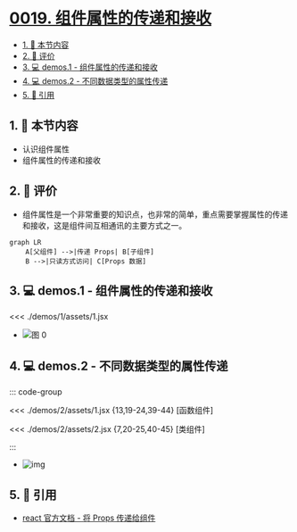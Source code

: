 # [0019. 组件属性的传递和接收](https://github.com/tnotesjs/TNotes.react/tree/main/notes/0019.%20%E7%BB%84%E4%BB%B6%E5%B1%9E%E6%80%A7%E7%9A%84%E4%BC%A0%E9%80%92%E5%92%8C%E6%8E%A5%E6%94%B6)

<!-- region:toc -->

- [1. 🎯 本节内容](#1--本节内容)
- [2. 🫧 评价](#2--评价)
- [3. 💻 demos.1 - 组件属性的传递和接收](#3--demos1---组件属性的传递和接收)
- [4. 💻 demos.2 - 不同数据类型的属性传递](#4--demos2---不同数据类型的属性传递)
- [5. 🔗 引用](#5--引用)

<!-- endregion:toc -->

## 1. 🎯 本节内容

- 认识组件属性
- 组件属性的传递和接收

## 2. 🫧 评价

- 组件属性是一个非常重要的知识点，也非常的简单，重点需要掌握属性的传递和接收，这是组件间互相通讯的主要方式之一。

```mermaid
graph LR
    A[父组件] -->|传递 Props| B[子组件]
    B -->|只读方式访问| C[Props 数据]
```

## 3. 💻 demos.1 - 组件属性的传递和接收

<<< ./demos/1/assets/1.jsx

- ![图 0](https://cdn.jsdelivr.net/gh/tnotesjs/imgs@main/2025-06-27-12-13-30.png)

## 4. 💻 demos.2 - 不同数据类型的属性传递

::: code-group

<<< ./demos/2/assets/1.jsx {13,19-24,39-44} [函数组件]

<<< ./demos/2/assets/2.jsx {7,20-25,40-45} [类组件]

:::

- ![img](https://cdn.jsdelivr.net/gh/tnotesjs/imgs@main/2025-06-27-12-14-32.png)

## 5. 🔗 引用

- [react 官方文档 - 将 Props 传递给组件][1]

[1]: https://zh-hans.react.dev/learn/passing-props-to-a-component
